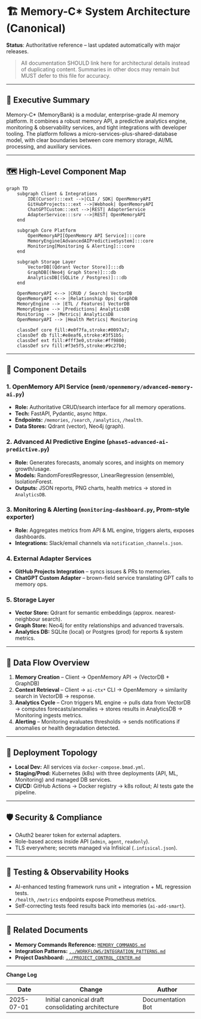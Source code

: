 # 🏗️ Memory-C* System Architecture (Canonical)

**Status**: Authoritative reference – last updated automatically with major releases.

> All documentation SHOULD link here for architectural details instead of duplicating content. Summaries in other docs may remain but MUST defer to this file for accuracy.

---

## 📜 Executive Summary

Memory-C* (MemoryBank) is a modular, enterprise-grade AI memory platform. It combines a robust memory API, a predictive analytics engine, monitoring & observability services, and tight integrations with developer tooling. The platform follows a micro-services-plus-shared-database model, with clear boundaries between core memory storage, AI/ML processing, and auxiliary services.

---

## 🗺️ High-Level Component Map

```mermaid
graph TD
    subgraph Client & Integrations
        IDE(Cursor):::ext -->|CLI / SDK| OpenMemoryAPI
        GitHubProjects:::ext -->|Webhook| OpenMemoryAPI
        ChatGPTCustom:::ext -->|REST| AdapterService
        AdapterService:::srv -->|REST| OpenMemoryAPI
    end

    subgraph Core Platform
        OpenMemoryAPI[OpenMemory API Service]:::core
        MemoryEngine[AdvancedAIPredictiveSystem]:::core
        Monitoring[Monitoring & Alerting]:::core
    end

    subgraph Storage Layer
        VectorDB[(Qdrant Vector Store)]:::db
        GraphDB[(Neo4j Graph Store)]:::db
        AnalyticsDB[(SQLite / Postgres)]:::db
    end

    OpenMemoryAPI <--> |CRUD / Search| VectorDB
    OpenMemoryAPI <--> |Relationship Ops| GraphDB
    MemoryEngine --> |ETL / Features| VectorDB
    MemoryEngine --> |Predictions| AnalyticsDB
    Monitoring --> |Metrics| AnalyticsDB
    OpenMemoryAPI --> |Health Metrics| Monitoring

    classDef core fill:#e0f7fa,stroke:#0097a7;
    classDef db fill:#e8eaf6,stroke:#3f51b5;
    classDef ext fill:#fff3e0,stroke:#ff9800;
    classDef srv fill:#f3e5f5,stroke:#9c27b0;
```

---

## 🧩 Component Details

### 1. OpenMemory API Service (`mem0/openmemory/advanced-memory-ai.py`)
* **Role:** Authoritative CRUD/search interface for all memory operations.
* **Tech:** FastAPI, Pydantic, async httpx.
* **Endpoints:** `/memories`, `/search`, `/analytics`, `/health`.
* **Data Stores:** Qdrant (vector), Neo4j (graph).

### 2. Advanced AI Predictive Engine (`phase5-advanced-ai-predictive.py`)
* **Role:** Generates forecasts, anomaly scores, and insights on memory growth/usage.
* **Models:** RandomForestRegressor, LinearRegression (ensemble), IsolationForest.
* **Outputs:** JSON reports, PNG charts, health metrics → stored in `AnalyticsDB`.

### 3. Monitoring & Alerting (`monitoring-dashboard.py`, Prom-style exporter)
* **Role:** Aggregates metrics from API & ML engine, triggers alerts, exposes dashboards.
* **Integrations:** Slack/email channels via `notification_channels.json`.

### 4. External Adapter Services
* **GitHub Projects Integration** – syncs issues & PRs to memories.
* **ChatGPT Custom Adapter** – brown-field service translating GPT calls to memory ops.

### 5. Storage Layer
* **Vector Store:** Qdrant for semantic embeddings (approx. nearest-neighbour search).
* **Graph Store:** Neo4j for entity relationships and advanced traversals.
* **Analytics DB:** SQLite (local) or Postgres (prod) for reports & system metrics.

---

## 🔄 Data Flow Overview

1. **Memory Creation** – Client → OpenMemory API → (VectorDB + GraphDB)
2. **Context Retrieval** – Client → `ai-ctx*` CLI → OpenMemory → similarity search in VectorDB → response.
3. **Analytics Cycle** – Cron triggers ML engine → pulls data from VectorDB → computes forecasts/anomalies → stores results in AnalyticsDB → Monitoring ingests metrics.
4. **Alerting** – Monitoring evaluates thresholds → sends notifications if anomalies or health degradation detected.

---

## 🚦 Deployment Topology

* **Local Dev:** All services via `docker-compose.bmad.yml`.
* **Staging/Prod:** Kubernetes (k8s) with three deployments (API, ML, Monitoring) and managed DB services.
* **CI/CD:** GitHub Actions → Docker registry → k8s rollout; AI tests gate the pipeline.

---

## 🛡️ Security & Compliance

* OAuth2 bearer token for external adapters.
* Role-based access inside API (`admin`, `agent`, `readonly`).
* TLS everywhere; secrets managed via Infisical (`.infisical.json`).

---

## 🧪 Testing & Observability Hooks

* AI-enhanced testing framework runs unit + integration + ML regression tests.
* `/health`, `/metrics` endpoints expose Prometheus metrics.
* Self-correcting tests feed results back into memories (`ai-add-smart`).

---

## 🔗 Related Documents

* **Memory Commands Reference:** [`MEMORY_COMMANDS.md`](MEMORY_COMMANDS.md)
* **Integration Patterns:** [`../WORKFLOWS/INTEGRATION_PATTERNS.md`](../WORKFLOWS/INTEGRATION_PATTERNS.md)
* **Project Dashboard:** [`../PROJECT_CONTROL_CENTER.md`](../PROJECT_CONTROL_CENTER.md)

---

**Change Log**

| Date | Change | Author |
|------|--------|--------|
| 2025-07-01 | Initial canonical draft consolidating architecture | Documentation Bot |